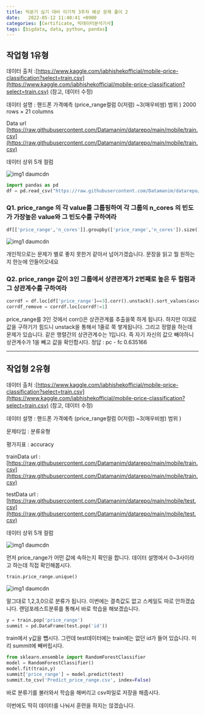 ```yaml
---
title: 빅분기 실기 대비 이기적 3주차 예상 문제 풀이 2
date:   2022-05-12 11:40:41 +0900
categories: [Certificate, 빅데이터분석기사]
tags: [bigdata, data, python, pandas]
---
```


## 작업형 1유형

데이터 출처 :[https://www.kaggle.com/iabhishekofficial/mobile-price-classification?select=train.csv](https://www.kaggle.com/iabhishekofficial/mobile-price-classification?select=train.csv) (참고, 데이터 수정)

데이터 설명 : 핸드폰 가격예측 (price_range컬럼 0(저렴) ~3(매우비쌈) 범위 ) 2000 rows × 21 columns

Data url [https://raw.githubusercontent.com/Datamanim/datarepo/main/mobile/train.csv](https://raw.githubusercontent.com/Datamanim/datarepo/main/mobile/train.csv)

데이터 상위 5개 컬럼

![img1 daumcdn](https://user-images.githubusercontent.com/85277660/210366880-0a940533-426b-43d6-b76c-8c1fa9634441.png)

```py
import pandas as pd
df = pd.read_csv("https://raw.githubusercontent.com/Datamanim/datarepo/main/mobile/train.csv")
```

### Q1. price_range 의 각 value를 그룹핑하여 각 그룹의 n_cores 의 빈도가 가장높은 value와 그 빈도수를 구하여라

```py
df[['price_range','n_cores']].groupby(['price_range','n_cores']).size().sort_values(0).groupby(level=0).tail(1)
```

![img1 daumcdn](https://user-images.githubusercontent.com/85277660/210366943-071da2a5-eab2-4a09-87b7-8403392ae273.png)

개인적으로는 문제가 별로 좋지 못한거 같아서 넘어가겠습니다. 문장을 읽고 뭘 원하는지 한눈에 안들어오네요

### Q2. price_range 값이 3인 그룹에서 상관관계가 2번째로 높은 두 컬럼과 그 상관계수를 구하여라
```py
corrdf = df.loc[df['price_range']==3].corr().unstack().sort_values(ascending=False)
corrdf_remove = corrdf.loc[corrdf!=1]
```

price_range를 3인 것에서 corr()은 상관관계를 추출을쭉 하게 됩니다. 하지만 이대로 값을 구하기가 힘드니 unstack을 통해서 1줄로 쭉 쌓게됩니다. 그리고 정렬을 하는데 문제가 있습니다. 같은 행렬간의 상관관계수는 1입니다. 즉 자기 자신의 값으 빼야하니 상관계수가 1을 빼고 값을 확인합시다.
정답 : pc - fc 0.635166

---

## 작업형 2유형

데이터 출처 :[https://www.kaggle.com/iabhishekofficial/mobile-price-classification?select=train.csv](https://www.kaggle.com/iabhishekofficial/mobile-price-classification?select=train.csv) (참고, 데이터 수정)

데이터 설명 : 핸드폰 가격예측 (price_range컬럼 0(저렴) ~3(매우비쌈) 범위 )

문제타입 : 분류유형

평가지표 : accuracy

trainData url : [https://raw.githubusercontent.com/Datamanim/datarepo/main/mobile/train.csv](https://raw.githubusercontent.com/Datamanim/datarepo/main/mobile/train.csv)

testData url : [https://raw.githubusercontent.com/Datamanim/datarepo/main/mobile/test.csv](https://raw.githubusercontent.com/Datamanim/datarepo/main/mobile/test.csv)

데이터 상위 5개 컬럼

![img1 daumcdn](https://user-images.githubusercontent.com/85277660/210367045-b9a5b5fe-4418-427e-b663-620310117ae8.png)

먼저 price_range가 어떤 값에 속하는지 확인을 합니다. 데이터 설명에서 0~3사이라고 하는데 직접 확인해봅시다.

```py
train.price_range.unique()
```

![img1 daumcdn](https://user-images.githubusercontent.com/85277660/210367082-d8e08ada-3a9b-49c9-bd1f-70be79c6cbea.png)

말그대로 1,2,3,0으로 분류가 됩니다. 이번에는 결측값도 없고 스케일도 따로 안하겠습니다. 랜덤포레스트분류를 통해서 바로 학습을 해보겠습니다.

```py
y = train.pop('price_range')
summit = pd.DataFrame(test.pop('id'))
```
train에서 y값을 뺍시다. 그런데 test데이터에는 train에는 없던 id가 들어 있습니다. 미리 summit에 빼버립시다.

```py
from sklearn.ensemble import RandomForestClassifier
model = RandomForestClassifier()
model.fit(train,y)
summit['price_range'] = model.predict(test)
summit.to_csv('Predict_price_range.csv', index=False)
```
바로 분류기를 불러와서 학습을 해버리고 csv파일로 저장을 해줍시다.

이번에도 딱히 데이터를 나눠서 훈련을 하지는 않겠습니다.